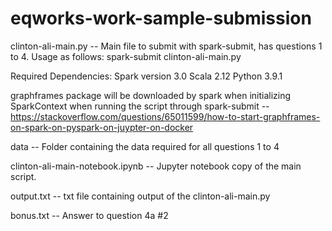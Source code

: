 # eqworks-work-sample-submission

clinton-ali-main.py -- Main file to submit with spark-submit, has questions 1 to 4. Usage as follows: spark-submit clinton-ali-main.py

Required Dependencies:
Spark version 3.0
Scala 2.12
Python 3.9.1

graphframes package will be downloaded by spark when initializing SparkContext when running the script through spark-submit -- https://stackoverflow.com/questions/65011599/how-to-start-graphframes-on-spark-on-pyspark-on-juypter-on-docker

data -- Folder containing the data required for all questions 1 to 4

clinton-ali-main-notebook.ipynb -- Jupyter notebook copy of the main script.

output.txt -- txt file containing output of the clinton-ali-main.py

bonus.txt -- Answer to question 4a #2




